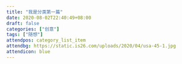 ```yaml
---
title: "我是分类第一篇"
date: 2020-08-02T22:40:49+08:00
draft: false
categories: ["创意"]
tags: ["随想"]
attendpos: category_list_item
attendbg: https://static.is26.com/uploads/2020/04/usa-45-1.jpg
attendicon: blue
---
```


